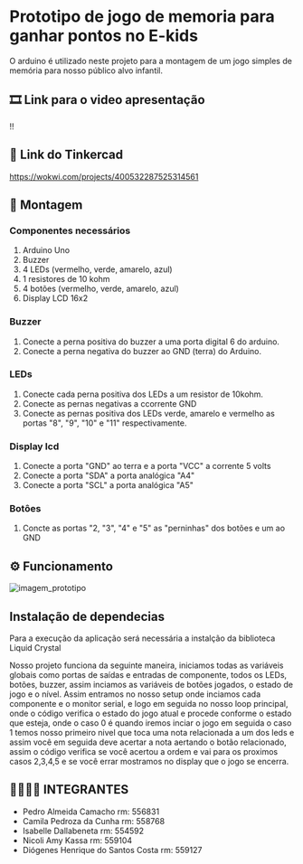 # Prototipo de jogo de memoria para ganhar pontos no E-kids
O arduino é utilizado neste projeto para a montagem de um jogo simples de memória para nosso público alvo infantil.


## 🎞 Link para o video apresentação
!!

## 💎 Link do Tinkercad
https://wokwi.com/projects/400532287525314561

## 🔨 Montagem
### Componentes necessários
1. Arduino Uno
2. Buzzer
3. 4 LEDs (vermelho, verde, amarelo, azul)
5. 1 resistores de 10 kohm
6. 4 botões (vermelho, verde, amarelo, azul)
7. Display LCD 16x2

   
### Buzzer
1. Conecte a perna positiva do buzzer a uma porta digital 6 do arduino.
2. Conecte a perna negativa do buzzer ao GND (terra) do Arduino.
   
### LEDs
1. Conecte cada perna positiva dos LEDs a um resistor de 10kohm.
2. Conecte as pernas negativas a ccorrente GND
3. Conecte as pernas positiva dos LEDs verde, amarelo e vermelho as portas "8", "9", "10" e "11" respectivamente.

### Display lcd
1. Conecte a porta "GND" ao terra e a porta "VCC" a corrente 5 volts
2. Conecte a porta "SDA" a porta analógica "A4"
3. Conecte a porta "SCL" a porta analógica "A5"

### Botôes 
1. Concte as portas "2, "3", "4" e "5" as "perninhas" dos botões e um ao GND
   
## ⚙ Funcionamento
![imagem_prototipo](https://github.com/Pedro-Camacho/Challenge-Edge-Computing/assets/49591140/026dd98d-9577-4e96-a6bc-0a47b0cd490d)


## Instalação de dependecias
Para a execução da aplicação será necessária a instalção da biblioteca Liquid Crystal

Nosso projeto funciona da seguinte maneira, iniciamos todas as variáveis globais como portas de saídas e entradas de componente,
todos os LEDs, botões, buzzer, assim inciamos as variáveis de botões jogados, o estado de jogo e o nível.
Assim entramos no nosso setup onde inciamos cada componente e o monitor serial, e logo em seguida no nosso loop principal, onde o código verifica o estado do jogo atual e procede conforme o estado que esteja, onde o caso 0 é quando iremos inciar o jogo em seguida o caso 1 temos nosso primeiro nivel que toca uma nota relacionada a um dos leds e assim você em seguida deve acertar a nota aertando o botão relacionado, assim o código verifica se você acertou a ordem e vai para os proximos casos 2,3,4,5 e se você errar mostramos no display que o jogo se encerra.



## 🙎‍♂️🙎‍♀️ INTEGRANTES

- Pedro Almeida Camacho rm: 556831
- Camila Pedroza da Cunha rm: 558768
- Isabelle Dallabeneta rm: 554592
- Nicoli Amy Kassa rm: 559104
- Diógenes Henrique do Santos Costa rm: 559127
